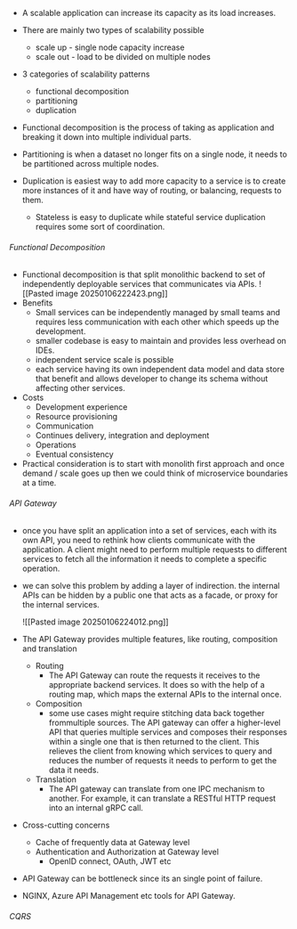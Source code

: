- A scalable application can increase its capacity as its load increases.
- There are mainly two types of scalability possible
	- scale up - single node capacity increase
	- scale out - load to be divided on multiple nodes

- 3 categories of scalability patterns
	- functional decomposition
	- partitioning
	- duplication

- Functional decomposition is the process of taking as application and breaking it down into multiple individual parts.
- Partitioning is when a dataset no longer fits on a single node, it needs to be partitioned across multiple nodes.
- Duplication is easiest way to add more capacity to a service is to create more instances of it and have way of routing, or balancing, requests to them.
	- Stateless is easy to duplicate while stateful service duplication requires some sort of coordination.

###### Functional Decomposition

- Functional decomposition is that split monolithic backend to set of independently deployable services that communicates via APIs.
	![[Pasted image 20250106222423.png]]
- Benefits
	- Small services can be independently managed by small teams and requires less communication with each other which speeds up the development.
	- smaller codebase is easy to maintain and provides less overhead on IDEs.
	- independent service scale is possible
	- each service having its own independent data model and data store that benefit and allows developer to change its schema without affecting other services.
- Costs
	- Development experience
	- Resource provisioning
	- Communication
	- Continues delivery, integration and deployment
	- Operations
	- Eventual consistency
- Practical consideration is to start with monolith first approach and once demand / scale goes up then we could think of microservice boundaries at a time.

###### API Gateway
- once you have split an application into a set of services, each with its own API, you need to rethink how clients communicate with the application. A client might need to perform multiple requests to different services to fetch all the information it needs to complete a specific operation.
- we can solve this problem by adding a layer of indirection. the internal APIs can be hidden by a public one that acts as a facade, or proxy for the internal services.

	![[Pasted image 20250106224012.png]]
- The API Gateway provides multiple features, like routing, composition and translation
	- Routing
		- The API Gateway can route the requests it receives to the appropriate backend services. It does so with the help of a routing map, which maps the external APIs to the internal once.
	- Composition
		- some use cases might require stitching data back together frommultiple sources. The API gateway can offer a higher-level API that queries multiple services and composes their responses within a single one that is then returned to the client. This relieves the client from knowing which services to query and reduces the number of requests it needs to perform to get the data it needs.
	- Translation
		- The API gateway can translate from one IPC mechanism to another. For example, it can translate a RESTful HTTP request into an internal gRPC call.
- Cross-cutting concerns
	- Cache of frequently data at Gateway level
	- Authentication and Authorization at Gateway level
		- OpenID connect, OAuth, JWT etc
- API Gateway can be bottleneck since its an single point of failure.
- NGINX, Azure API Management etc tools for API Gateway.

###### CQRS


